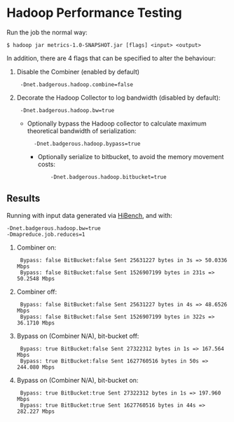 Hadoop Performance Testing
==========================

Run the job the normal way:

    $ hadoop jar metrics-1.0-SNAPSHOT.jar [flags] <input> <output>

In addition, there are 4 flags that can be specified to alter the behaviour:

1. Disable the Combiner (enabled by default)

        -Dnet.badgerous.hadoop.combine=false

2. Decorate the Hadoop Collector to log bandwidth (disabled by default): 

        -Dnet.badgerous.hadoop.bw=true

    * Optionally bypass the Hadoop collector to calculate maximum theoretical
      bandwidth of serialization:

            -Dnet.badgerous.hadoop.bypass=true

      * Optionally serialize to bitbucket, to avoid the memory movement costs:

                -Dnet.badgerous.hadoop.bitbucket=true


Results
-------

Running with input data generated via [HiBench], and with:

    -Dnet.badgerous.hadoop.bw=true
    -Dmapreduce.job.reduces=1

1. Combiner on:

        Bypass: false BitBucket:false Sent 25631227 bytes in 3s => 50.0336 Mbps
        Bypass: false BitBucket:false Sent 1526907199 bytes in 231s => 50.2548 Mbps

2. Combiner off: 

        Bypass: false BitBucket:false Sent 25631227 bytes in 4s => 48.6526 Mbps
        Bypass: false BitBucket:false Sent 1526907199 bytes in 322s => 36.1710 Mbps

3. Bypass on (Combiner N/A), bit-bucket off:

        Bypass: true BitBucket:false Sent 27322312 bytes in 1s => 167.564 Mbps
        Bypass: true BitBucket:false Sent 1627760516 bytes in 50s => 244.080 Mbps

4. Bypass on (Combiner N/A), bit-bucket on:

        Bypass: true BitBucket:true Sent 27322312 bytes in 1s => 197.960 Mbps
        Bypass: true BitBucket:true Sent 1627760516 bytes in 44s => 282.227 Mbps

[HiBench]: https://github.com/intel-hadoop/HiBench
